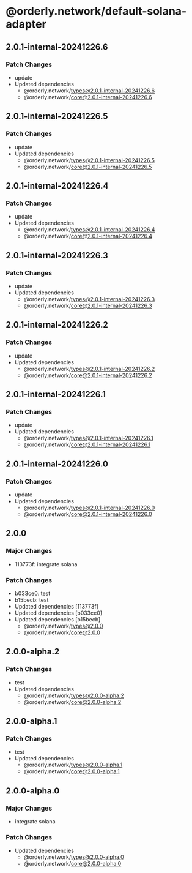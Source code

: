 # @orderly.network/default-solana-adapter

## 2.0.1-internal-20241226.6

### Patch Changes

- update
- Updated dependencies
  - @orderly.network/types@2.0.1-internal-20241226.6
  - @orderly.network/core@2.0.1-internal-20241226.6

## 2.0.1-internal-20241226.5

### Patch Changes

- update
- Updated dependencies
  - @orderly.network/types@2.0.1-internal-20241226.5
  - @orderly.network/core@2.0.1-internal-20241226.5

## 2.0.1-internal-20241226.4

### Patch Changes

- update
- Updated dependencies
  - @orderly.network/types@2.0.1-internal-20241226.4
  - @orderly.network/core@2.0.1-internal-20241226.4

## 2.0.1-internal-20241226.3

### Patch Changes

- update
- Updated dependencies
  - @orderly.network/types@2.0.1-internal-20241226.3
  - @orderly.network/core@2.0.1-internal-20241226.3

## 2.0.1-internal-20241226.2

### Patch Changes

- update
- Updated dependencies
  - @orderly.network/types@2.0.1-internal-20241226.2
  - @orderly.network/core@2.0.1-internal-20241226.2

## 2.0.1-internal-20241226.1

### Patch Changes

- update
- Updated dependencies
  - @orderly.network/types@2.0.1-internal-20241226.1
  - @orderly.network/core@2.0.1-internal-20241226.1

## 2.0.1-internal-20241226.0

### Patch Changes

- update
- Updated dependencies
  - @orderly.network/types@2.0.1-internal-20241226.0
  - @orderly.network/core@2.0.1-internal-20241226.0

## 2.0.0

### Major Changes

- 113773f: integrate solana

### Patch Changes

- b033ce0: test
- b15becb: test
- Updated dependencies [113773f]
- Updated dependencies [b033ce0]
- Updated dependencies [b15becb]
  - @orderly.network/types@2.0.0
  - @orderly.network/core@2.0.0

## 2.0.0-alpha.2

### Patch Changes

- test
- Updated dependencies
  - @orderly.network/types@2.0.0-alpha.2
  - @orderly.network/core@2.0.0-alpha.2

## 2.0.0-alpha.1

### Patch Changes

- test
- Updated dependencies
  - @orderly.network/types@2.0.0-alpha.1
  - @orderly.network/core@2.0.0-alpha.1

## 2.0.0-alpha.0

### Major Changes

- integrate solana

### Patch Changes

- Updated dependencies
  - @orderly.network/types@2.0.0-alpha.0
  - @orderly.network/core@2.0.0-alpha.0

